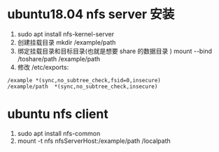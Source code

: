 # ubuntu18.04 nfs server 安装

1. sudo apt install nfs-kernel-server
2. 创建挂载目录 mkdir /example/path
3. 绑定挂载目录和目标目录(也就是想要 share 的数据目录 ) mount --bind  /toshare/path /example/path
4. 修改 /etc/exports:
```
/example *(sync,no_subtree_check,fsid=0,insecure)
/example/path  *(sync,no_subtree_check,insecure)
```

# ubuntu nfs client
1. sudo apt install nfs-common
2. mount -t nfs nfsServerHost:/example/path /localpath
